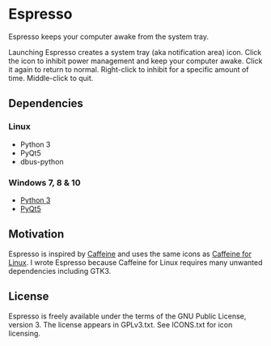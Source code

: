 # Espresso

Espresso keeps your computer awake from the system tray.

Launching Espresso creates a system tray (aka notification area) icon.  Click the icon to inhibit power management and keep your computer awake.  Click it again to return to normal.  Right-click to inhibit for a specific amount of time.  Middle-click to quit.

## Dependencies

### Linux

- Python 3
- PyQt5
- dbus-python

### Windows 7, 8 & 10

- [Python 3](http://www.python.org/getit/)
- [PyQt5](https://www.riverbankcomputing.com/software/pyqt/download5)

## Motivation

Espresso is inspired by [Caffeine](http://lightheadsw.com/caffeine/) and uses the same icons as [Caffeine for Linux](https://launchpad.net/caffeine).  I wrote Espresso because Caffeine for Linux requires many unwanted dependencies including GTK3.

## License

Espresso is freely available under the terms of the GNU Public License, version 3.  The license appears in GPLv3.txt.  See ICONS.txt for icon licensing.
